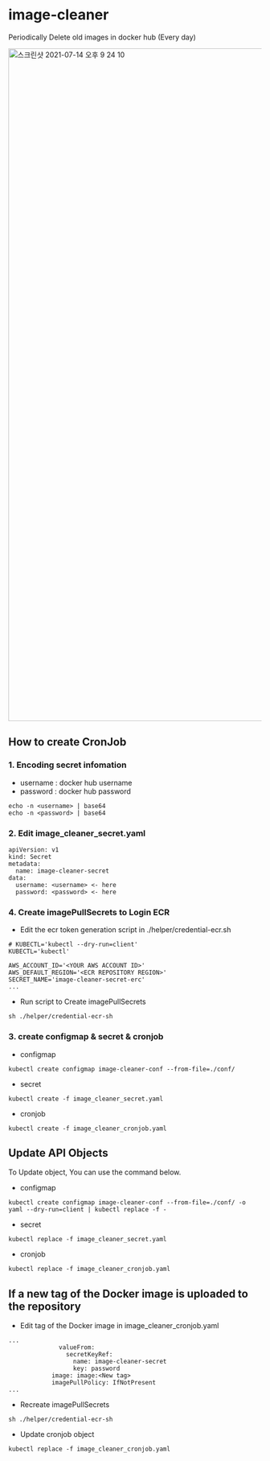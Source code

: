 # image-cleaner
Periodically Delete old images in docker hub (Every day)

<img width="1337" alt="스크린샷 2021-07-14 오후 9 24 10" src="https://user-images.githubusercontent.com/19552819/125621539-382e58aa-0c16-4c4a-9e49-01a79b651c48.png">

## How to create CronJob

### 1. Encoding secret infomation
- username : docker hub username
- password : docker hub password
```
echo -n <username> | base64 
echo -n <password> | base64
```
### 2. Edit image_cleaner_secret.yaml
```
apiVersion: v1
kind: Secret
metadata:
  name: image-cleaner-secret
data:
  username: <username> <- here
  password: <password> <- here
```

### 4. Create imagePullSecrets to Login ECR 

- Edit the ecr token generation script in ./helper/credential-ecr.sh
```
# KUBECTL='kubectl --dry-run=client'
KUBECTL='kubectl'

AWS_ACCOUNT_ID='<YOUR AWS ACCOUNT ID>'
AWS_DEFAULT_REGION='<ECR REPOSITORY REGION>'
SECRET_NAME='image-cleaner-secret-erc'
...
```
- Run script to Create imagePullSecrets
```
sh ./helper/credential-ecr-sh
```

### 3. create configmap & secret & cronjob
- configmap
```
kubectl create configmap image-cleaner-conf --from-file=./conf/
```
- secret
```
kubectl create -f image_cleaner_secret.yaml
```
- cronjob
```
kubectl create -f image_cleaner_cronjob.yaml
```

## Update API Objects
To Update object, You can use the command below.
- configmap
```
kubectl create configmap image-cleaner-conf --from-file=./conf/ -o yaml --dry-run=client | kubectl replace -f -
```
- secret
```
kubectl replace -f image_cleaner_secret.yaml
```
- cronjob
```
kubectl replace -f image_cleaner_cronjob.yaml
```

## If a new tag of the Docker image is uploaded to the repository
-  Edit tag of the Docker image in image_cleaner_cronjob.yaml
```
...
              valueFrom:
                secretKeyRef:
                  name: image-cleaner-secret
                  key: password
            image: image:<New tag>
            imagePullPolicy: IfNotPresent
...
```
- Recreate imagePullSecrets
```
sh ./helper/credential-ecr-sh
```
- Update cronjob object
```
kubectl replace -f image_cleaner_cronjob.yaml
```

